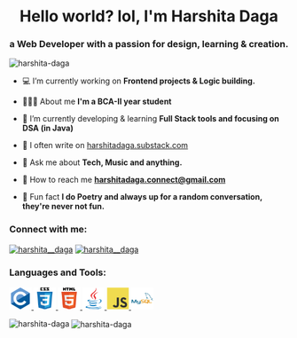 <h1 align="center">Hello world? lol, I'm Harshita Daga</h1>
<h3 align="center">a Web Developer with a passion for design, learning & creation.</h3>

<p align="left"> <img src="https://komarev.com/ghpvc/?username=harshita-daga&label=Profile%20views&color=0e75b6&style=flat" alt="harshita-daga" /> </p>


- 💻 I’m currently working on **Frontend projects & Logic building.**

- 👩🏻‍💻 About me **I'm a BCA-II year student**

- 🌱 I’m currently developing & learning **Full Stack tools and focusing on DSA (in Java)**

- 📝 I often write on [harshitadaga.substack.com](harshitadaga.substack.com)

- 👥 Ask me about **Tech, Music and anything.**

- 📧 How to reach me **harshitadaga.connect@gmail.com**

- 🗿 Fun fact **I do Poetry and always up for a random conversation, they're never not fun.**

<h3 align="left">Connect with me:</h3>
<p align="left">
<a href="https://twitter.com/harshita__daga" target="blank"><img align="center" src="https://raw.githubusercontent.com/rahuldkjain/github-profile-readme-generator/master/src/images/icons/Social/twitter.svg" alt="harshita__daga" height="30" width="40" /></a>
<a href="https://instagram.com/harshita__daga" target="blank"><img align="center" src="https://raw.githubusercontent.com/rahuldkjain/github-profile-readme-generator/master/src/images/icons/Social/instagram.svg" alt="harshita__daga" height="30" width="40" /></a>
</p>

<h3 align="left">Languages and Tools:</h3>
<p align="left"> <a href="https://www.cprogramming.com/" target="_blank" rel="noreferrer"> <img src="https://raw.githubusercontent.com/devicons/devicon/master/icons/c/c-original.svg" alt="c" width="40" height="40"/> </a> <a href="https://www.w3schools.com/css/" target="_blank" rel="noreferrer"> <img src="https://raw.githubusercontent.com/devicons/devicon/master/icons/css3/css3-original-wordmark.svg" alt="css3" width="40" height="40"/> </a> <a href="https://www.w3.org/html/" target="_blank" rel="noreferrer"> <img src="https://raw.githubusercontent.com/devicons/devicon/master/icons/html5/html5-original-wordmark.svg" alt="html5" width="40" height="40"/> </a> <a href="https://www.java.com" target="_blank" rel="noreferrer"> <img src="https://raw.githubusercontent.com/devicons/devicon/master/icons/java/java-original.svg" alt="java" width="40" height="40"/> </a> <a href="https://developer.mozilla.org/en-US/docs/Web/JavaScript" target="_blank" rel="noreferrer"> <img src="https://raw.githubusercontent.com/devicons/devicon/master/icons/javascript/javascript-original.svg" alt="javascript" width="40" height="40"/> </a> <a href="https://www.mysql.com/" target="_blank" rel="noreferrer"> <img src="https://raw.githubusercontent.com/devicons/devicon/master/icons/mysql/mysql-original-wordmark.svg" alt="mysql" width="40" height="40"/> </a> </p>

<p><img align="left" src="https://github-readme-stats.vercel.app/api/top-langs?username=harshita-daga&show_icons=true&locale=en&layout=compact" alt="harshita-daga" /></p>

<p>&nbsp;<img align="center" src="https://github-readme-stats.vercel.app/api?username=harshita-daga&show_icons=true&locale=en" alt="harshita-daga" /></p>
